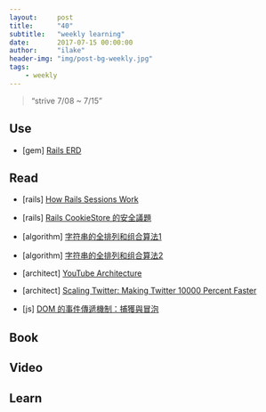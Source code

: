 ```yaml
---
layout:     post
title:      "40"
subtitle:   "weekly learning"
date:       2017-07-15 00:00:00
author:     "ilake"
header-img: "img/post-bg-weekly.jpg"
tags:
    - weekly
---
```

> “strive 7/08 ~ 7/15”

## Use

* <p>[gem] <a href="https://github.com/voormedia/rails-erd">Rails ERD</a></p>

## Read

* <p>[rails] <a href="http://www.justinweiss.com/articles/how-rails-sessions-work/">How Rails Sessions Work</a></p>

* <p>[rails] <a href="http://tech.shaolin.tw/posts/2013/12/17/security-issue-of-rails-cookiestore-mechanism/">Rails CookieStore 的安全議題</a></p>

* <p>[algorithm] <a href="http://www.cnblogs.com/liuzhen1995/p/6395361.html">字符串的全排列和组合算法1</a></p>

* <p>[algorithm] <a href="http://blog.csdn.net/hackbuteer1/article/details/7462447">字符串的全排列和组合算法2</a></p>

* <p>[architect] <a href="http://highscalability.com/youtube-architecture">YouTube Architecture</a></p>

* <p>[architect] <a href="http://highscalability.com/scaling-twitter-making-twitter-10000-percent-faster">Scaling Twitter: Making Twitter 10000 Percent Faster</a></p>

* <p>[js] <a href="http://blog.techbridge.cc/2017/07/15/javascript-event-propagation/">DOM 的事件傳遞機制：捕獲與冒泡</a></p>

## Book

## Video

## Learn
